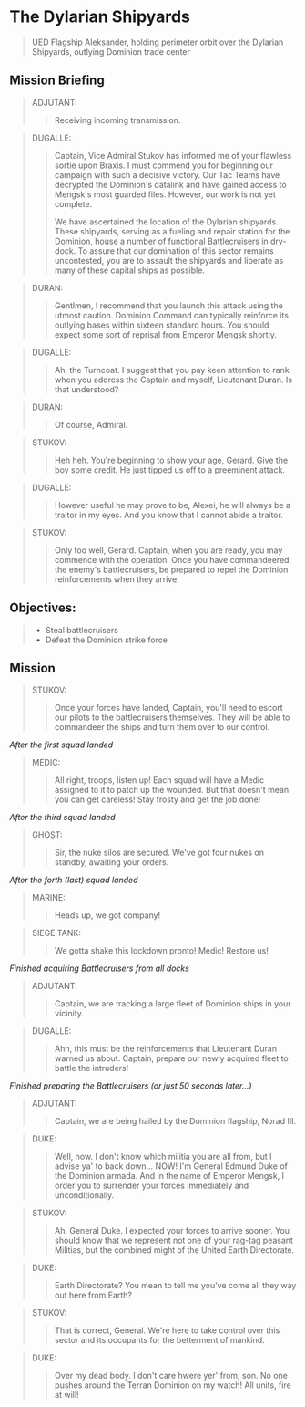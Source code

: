 # The Dylarian Shipyards

> UED Flagship Aleksander, holding perimeter orbit over the Dylarian Shipyards, outlying Dominion trade center

## Mission Briefing

> ADJUTANT:
>> Receiving incoming transmission.

> DUGALLE:
>> Captain, Vice Admiral Stukov has informed me of your flawless sortie upon Braxis. I must commend you for beginning our campaign with such a decisive victory. Our Tac Teams have decrypted the Dominion's datalink and have gained access to Mengsk's most guarded files. However, our work is not yet complete.
>>
>> We have ascertained the location of the Dylarian shipyards. These shipyards, serving as a fueling and repair station for the Dominion, house a number of functional Battlecruisers in dry-dock. To assure that our domination of this sector remains uncontested, you are to assault the shipyards and liberate as many of these capital ships as possible.

> DURAN:
>> Gentlmen, I recommend that you launch this attack using the utmost caution. Dominion Command can typically reinforce its outlying bases within sixteen standard hours. You should expect some sort of reprisal from Emperor Mengsk shortly.

> DUGALLE:
>> Ah, the Turncoat. I suggest that you pay keen attention to rank when you address the Captain and myself, Lieutenant Duran. Is that understood?

> DURAN:
>> Of course, Admiral.

> STUKOV:
>> Heh heh. You're beginning to show your age, Gerard. Give the boy some credit. He just tipped us off to a preeminent attack.

> DUGALLE:
>> However useful he may prove to be, Alexei, he will always be a traitor in my eyes. And you know that I cannot abide a traitor.

> STUKOV:
>> Only too well, Gerard. Captain, when you are ready, you may commence with the operation. Once you have commandeered the enemy's battlecruisers, be prepared to repel the Dominion reinforcements when they arrive.

## Objectives:

> - Steal battlecruisers
> - Defeat the Dominion strike force

## Mission

> STUKOV:
>> Once your forces have landed, Captain, you'll need to escort our pilots to the battlecruisers themselves. They will be able to commandeer the ships and turn them over to our control.

_After the first squad landed_

> MEDIC:
>> All right, troops, listen up! Each squad will have a Medic assigned to it to patch up the wounded. But that doesn't mean you can get careless! Stay frosty and get the job done!

_After the third squad landed_

> GHOST:
>> Sir, the nuke silos are secured. We've got four nukes on standby, awaiting your orders.

_After the forth (last) squad landed_

> MARINE:
>> Heads up, we got company!

> SIEGE TANK:
>> We gotta shake this lockdown pronto! Medic! Restore us!

_Finished acquiring Battlecruisers from all docks_

> ADJUTANT:
>> Captain, we are tracking a large fleet of Dominion ships in your vicinity.

> DUGALLE:
>> Ahh, this must be the reinforcements that Lieutenant Duran warned us about. Captain, prepare our newly acquired fleet to battle the intruders!

_Finished preparing the Battlecruisers (or just 50 seconds later...)_

> ADJUTANT:
>> Captain, we are being hailed by the Dominion flagship, Norad III.

> DUKE:
>> Well, now. I don't know which militia you are all from, but I advise ya' to back down... NOW! I'm General Edmund Duke of the Dominion armada. And in the name of Emperor Mengsk, I order you to surrender your forces immediately and unconditionally.

> STUKOV:
>> Ah, General Duke. I expected your forces to arrive sooner. You should know that we represent not one of your rag-tag peasant Militias, but the combined might of the United Earth Directorate.

> DUKE:
>> Earth Directorate? You mean to tell me you've come all they way out here from Earth?

> STUKOV:
>> That is correct, General. We're here to take control over this sector and its occupants for the betterment of mankind.

> DUKE:
>> Over my dead body. I don't care hwere yer' from, son. No one pushes around the Terran Dominion on my watch! All units, fire at will!